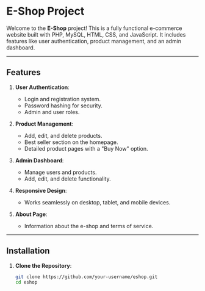 # E-Shop Project

Welcome to the **E-Shop** project! This is a fully functional e-commerce website built with PHP, MySQL, HTML, CSS, and JavaScript. It includes features like user authentication, product management, and an admin dashboard.

---

## **Features**

1. **User Authentication**:
   - Login and registration system.
   - Password hashing for security.
   - Admin and user roles.

2. **Product Management**:
   - Add, edit, and delete products.
   - Best seller section on the homepage.
   - Detailed product pages with a "Buy Now" option.

3. **Admin Dashboard**:
   - Manage users and products.
   - Add, edit, and delete functionality.

4. **Responsive Design**:
   - Works seamlessly on desktop, tablet, and mobile devices.

5. **About Page**:
   - Information about the e-shop and terms of service.

---

## **Installation**

1. **Clone the Repository**:
   ```bash
   git clone https://github.com/your-username/eshop.git
   cd eshop
